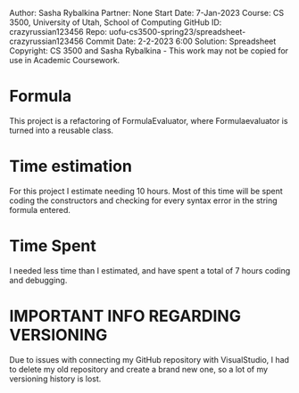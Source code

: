 ﻿Author: Sasha Rybalkina 
Partner: None 
Start Date: 7-Jan-2023 
Course: CS 3500, University of Utah, School of Computing 
GitHub ID: crazyrussian123456 
Repo: uofu-cs3500-spring23/spreadsheet-crazyrussian123456 
Commit Date: 2-2-2023 6:00 
Solution: Spreadsheet 
Copyright: CS 3500 and Sasha Rybalkina - This work may not be copied for use in Academic Coursework.
# Formula
This project is a refactoring of FormulaEvaluator, where Formulaevaluator is turned
into a reusable class.
# Time estimation
For this project I estimate needing 10 hours. Most of this time will be spent coding
the constructors and checking for every syntax error in the string formula entered.
# Time Spent
I needed less time than I estimated, and have spent a total of 7 hours coding and
debugging.
# IMPORTANT INFO REGARDING VERSIONING
Due to issues with connecting my GitHub repository with VisualStudio, I had to delete
my old repository and create a brand new one, so a lot of my versioning history is
lost.